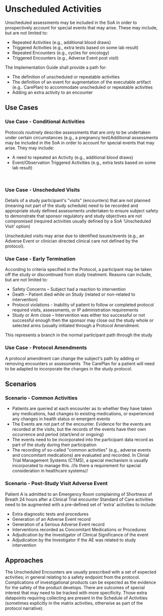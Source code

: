 # Unscheduled Activities

​Unscheduled assessments may be included in the SoA in order to prospectively account for special events that may arise. These may include, but are not limited to: ​
* Repeated Activities (e.g., additional blood draws)​
* Triggered Activities (e.g., extra tests based on some lab result)​
* Repeated Encounters (e.g., cycles for oncology)​
* Triggered Encounters (e.g., Adverse Event post visit)​

The Implementation Guide shall provide a path for:​
* The definition of unscheduled or repeatable activities​
* The definition of an event for augmentation of the executable artifact (e.g.. CarePlan) to accommodate unscheduled or repeatable activities​
* Adding an extra activity to an encounter​

## Use Cases

### Use Case - Conditional Activities
Protocols routinely describe assessments that are only to be undertaken under certain circumstances (e.g., a pregnancy test)​
Additional assessments may be included in the SoA in order to account for special events that may arise. They may include:​
* A need to repeated an Activity (e.g., additional blood draws)​
* Event/Observation Triggered Activities (e.g., extra tests based on some lab result)​

​
### Use Case - Unscheduled Visits
Details of a study participant's "visits" (encounters) that are not planned (meaning not part of the study schedule) need to be recorded and appropriate study defined assessments undertaken to ensure subject safety to demonstrate that sponsor regulatory and study objectives are not compromised (required activities usually defined by a SoA ‘Unscheduled Visit’ option) ​

Unscheduled visits may arise due to identified issues/events (e.g., an Adverse Event or clinician directed clinical care not defined by the protocol).​

### Use Case - Early Termination​
According to criteria specified in the Protocol, a participant may be taken off the study or discontinued from study treatment. Reasons can include, but are not limited to:​
* Safety Concerns – Subject had a reaction to intervention​
* Death – Patient died while on Study (related or non-related to intervention)
* Protocol violations - Inability of patient to follow or completed protocol required visits, assessments, or IP administration requirements​
* Study or Arm close – Intervention was either too successful or not successful enough then the sponsor may close out the study​ whole or selected arms (usually initiated through a Protocol Amendment.

This represents a branch in the normal participant path through the study​

### Use Case - Protocol Amendments
A protocol amendment can change the subject's path by adding or removing encounters or assessments ​
The CarePlan for a patient will need to be adapted to incorporate the changes in the study protocol.


## Scenarios

### Scenario - Common Activities
* Patients are queried at each encounter as to whether they have taken any medications, had changes to existing medications, or experienced any changes in health status or emergent events​
* The Events are not part of the encounter. Evidence for the events are recorded at the visits, but the records of the events have their own occurrence and period (start/end or ongoing)​
* The events need to be incorporated into the participant data record as part of the study during their participation​
* The recording of so-called "common activities" (e.g., adverse events and concomitant medications) are evaluated and recorded. In Clinial Trial Management Systems (CTMS), a special mechanism is usually incorporated to manage this. //Is there a requirement for special consideration in healthcare systems//

### Scenario - Post-Study Visit Adverse Event
Patient A is admitted to an Emergency Room complaining of Shortness of Breath 24 hours after a Clinical Trial encounter​
Standard of Care activities need to be augmented with a pre-defined set of 'extra' activities to include​:
* Extra diagnostic tests and procedures​
* Generation of an Adverse Event record​
* Generation of a Serious Adverse Event record​
* Interventions recorded as Concomitant Medications or Procedures​
* Adjudication by the Investigator of Clinical Significance​ of the event
* Adjudication by the Investigator if the AE was related to study intervention​

## Approaches
The Unscheduled Encounters are usually prescribed with a set of expected activities; in general relating to a safety endpoint from the protocol.  Complications of investigational products can be expected as the evidence for the safety of the product develops. There are outcomes of special interest that may need to be tracked with more specificity. Those extra datapoints requiring collecting are present in the Schedule of Activities (sometimes explicitly in the matrix activities, otherwise as part of the protocol narrative).